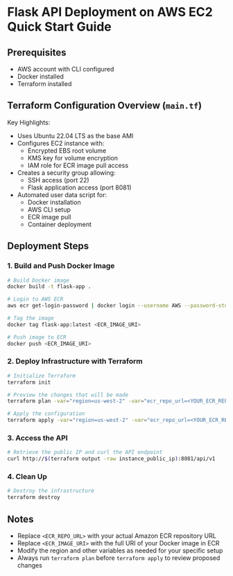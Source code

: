 # Flask API Deployment on AWS EC2 Quick Start Guide

## Prerequisites

- AWS account with CLI configured
- Docker installed
- Terraform installed

## Terraform Configuration Overview (`main.tf`)

Key Highlights:
- Uses Ubuntu 22.04 LTS as the base AMI
- Configures EC2 instance with:
  - Encrypted EBS root volume
  - KMS key for volume encryption
  - IAM role for ECR image pull access
- Creates a security group allowing:
  - SSH access (port 22)
  - Flask application access (port 8081)
- Automated user data script for:
  - Docker installation
  - AWS CLI setup
  - ECR image pull
  - Container deployment

## Deployment Steps

### 1. Build and Push Docker Image

```bash
# Build Docker image
docker build -t flask-app .

# Login to AWS ECR
aws ecr get-login-password | docker login --username AWS --password-stdin <ECR_REPO_URL>

# Tag the image
docker tag flask-app:latest <ECR_IMAGE_URI>

# Push image to ECR
docker push <ECR_IMAGE_URI>
```

### 2. Deploy Infrastructure with Terraform

```bash
# Initialize Terraform
terraform init

# Preview the changes that will be made
terraform plan -var="region=us-west-2" -var="ecr_repo_url=<YOUR_ECR_REPO_URL>" -var="ecr_image_uri=<YOUR_ECR_IMAGE_URI>"

# Apply the configuration
terraform apply -var="region=us-west-2" -var="ecr_repo_url=<YOUR_ECR_REPO_URL>" -var="ecr_image_uri=<YOUR_ECR_IMAGE_URI>"
```

### 3. Access the API

```bash
# Retrieve the public IP and curl the API endpoint
curl http://$(terraform output -raw instance_public_ip):8081/api/v1
```

### 4. Clean Up

```bash
# Destroy the infrastructure
terraform destroy
```

## Notes

- Replace `<ECR_REPO_URL>` with your actual Amazon ECR repository URL
- Replace `<ECR_IMAGE_URI>` with the full URI of your Docker image in ECR
- Modify the region and other variables as needed for your specific setup
- Always run `terraform plan` before `terraform apply` to review proposed changes